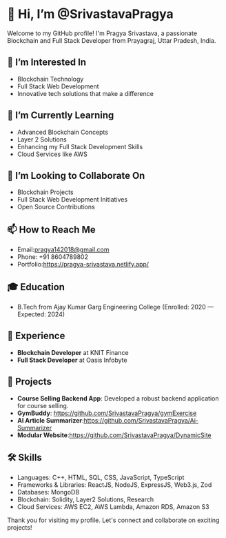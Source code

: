 # 👋 Hi, I’m @SrivastavaPragya

Welcome to my GitHub profile! I'm Pragya Srivastava, a passionate Blockchain and Full Stack Developer from Prayagraj, Uttar Pradesh, India. 

## 👀 I’m Interested In
- Blockchain Technology
- Full Stack Web Development
- Innovative tech solutions that make a difference

## 🌱 I’m Currently Learning
- Advanced Blockchain Concepts
- Layer 2 Solutions
- Enhancing my Full Stack Development Skills
- Cloud Services like AWS

## 💞️ I’m Looking to Collaborate On
- Blockchain Projects
- Full Stack Web Development Initiatives
- Open Source Contributions


## 📫 How to Reach Me
- Email:pragya142018@gmail.com
- Phone: +91 8604789802
- Portfolio:https://pragya-srivastava.netlify.app/

## 🎓 Education
- B.Tech from Ajay Kumar Garg Engineering College (Enrolled: 2020 — Expected: 2024)

## 💼 Experience
- **Blockchain Developer** at KNIT Finance
- **Full Stack Developer** at Oasis Infobyte

## 🚀 Projects
- **Course Selling Backend App**: Developed a robust backend application for course selling.
- **GymBuddy**: https://github.com/SrivastavaPragya/gymExercise
- **AI Article Summarizer**:https://github.com/SrivastavaPragya/Ai-Summarizer
- **Modular Website**:https://github.com/SrivastavaPragya/DynamicSite

## 🛠 Skills
- Languages: C++, HTML, SQL, CSS, JavaScript, TypeScript
- Frameworks & Libraries: ReactJS, NodeJS, ExpressJS, Web3.js, Zod
- Databases: MongoDB
- Blockchain: Solidity, Layer2 Solutions, Research
- Cloud Services: AWS EC2, AWS Lambda, Amazon RDS, Amazon S3

Thank you for visiting my profile. Let's connect and collaborate on exciting projects!

